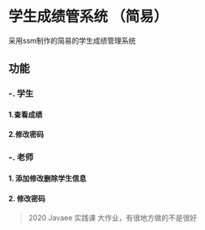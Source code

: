 # 学生成绩管系统 （简易）
采用ssm制作的简易的学生成绩管理系统

## 功能
### -. 学生
#### 1.查看成绩
#### 2.修改密码

### -. 老师
#### 1. 添加修改删除学生信息
#### 2. 修改密码

> 2020 Javaee 实践课 大作业，有很地方做的不是很好
